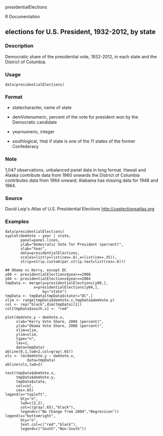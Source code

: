 presidentialElections

R Documentation

## elections for U.S. President, 1932-2012, by state

### Description

Democratic share of the presidential vote, 1932-2012, in each state and the
District of Columbia.

### Usage

    data(presidentialElections)

### Format

  * statecharacter, name of state 

  * demVotenumeric, percent of the vote for president won by the Democratic candidate 

  * yearnumeric, integer 

  * southlogical, `TRUE` if state is one of the 11 states of the former Confederacy 

### Note

1,047 observations, unbalanced panel data in long format. Hawaii and Alaska
contribute data from 1960 onwards the District of Columbia contributes data
from 1964 onward; Alabama has missing data for 1948 and 1964.

### Source

David Leip's Atlas of U.S. Presidential Elections
<http://uselectionsatlas.org>

### Examples

    
    data(presidentialElections)
    xyplot(demVote ~ year | state,
           panel=panel.lines,
           ylab="Democratic Vote for President (percent)",
           xlab="Year",
           data=presidentialElections,
           scales=list(y=list(cex=.6),x=list(cex=.35)),
           strip=strip.custom(par.strip.text=list(cex=.6)))
    
    ## Obama vs Kerry, except DC
    y08 <- presidentialElections$year==2008
    y04 <- presidentialElections$year==2004
    tmpData <- merge(y=presidentialElections[y08,],
    	         x=presidentialElections[y04,],
                     by="state")
    tmpData <- tmpData[tmpData$state!="DC",]
    xlim <- range(tmpData$demVote.x,tmpData$demVote.y)
    col <- rep("black",dim(tmpData)[1])
    col[tmpData$south.x] <- "red"
    
    plot(demVote.y ~ demVote.x,
         xlab="Kerry Vote Share, 2004 (percent)",
         ylab="Obama Vote Share, 2008 (percent)",
         xlim=xlim,
         ylim=xlim,
         type="n",
         las=1,
         data=tmpData)
    abline(0,1,lwd=2,col=gray(.65))
    ols <- lm(demVote.y ~ demVote.x,
              data=tmpData)
    abline(ols,lwd=2)	
    
    text(tmpData$demVote.x,
         tmpData$demVote.y,
         tmpData$state,
         col=col,
         cex=.65)
    legend(x="topleft",
           bty="n",
           lwd=c(2,2),
           col=c(gray(.65),"black"),
           legend=c("No Change from 2004","Regression"))
    legend(x="bottomright",
           bty="n",
           text.col=c("red","black"),
           legend=c("South","Non-South"))
    

